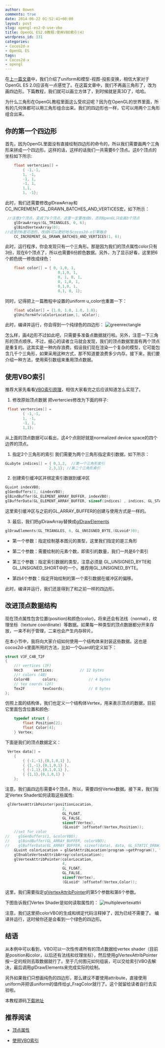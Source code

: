 ```yaml
---
author: 0owen
comments: true
date: 2014-06-22 01:52:41+00:00
layout: post
slug: opengl-es2-0-use-vbo
title: OpenGL ES2.0教程:使用VBO索引(4)
wordpress_id: 331
categories:
- Cocos2d-x
- OpenGL ES
tags:
- Cocos2d-x
- opengl
---
```


 
<!-- toc -->

在[上一篇文章](http://4gamers.cn/blog/2014/06/15/opengl-es2-meet-mvp/)中，我们介绍了uniform和模型-视图-投影变换，相信大家对于OpenGL ES 2.0应该有一点感觉了。在这篇文章中，我们不再画三角形了，改为画四边形。下篇教程，我们就可以画立方体了，到时候就是真3D了，哈哈。

为什么三角形在OpenGL教程里面这么受欢迎呢？因为在OpenGL的世界里面，所有的几何体都可以用三角形组合出来。我们的四边形也一样，它可以用两个三角形组合出来。

<!-- more -->

## 你的第一个四边形

首先，因为OpenGL里面没有直接绘制四边形的命令的，所以我们需要画两个三角形来拼成一个四边形。这样的话，这样的话我们一共需要6个顶点。这6个顶点的坐标如下所示:

```cpp
    float vertercies[] =
        { -1,-1,
        1, -1,
        -1, 1,
        -1, 1,
        1,1,
        1, -1};
```

此时，我们还需要修改glDrawArray和CC_INCREMENT_GL_DRAWN_BATCHES_AND_VERTICES宏，如下所示：

```cpp
 //注意3个顶点，变成了6个顶点，这里一定要改成6，否则OpenGL只会画3个顶点
    glDrawArrays(GL_TRIANGLES, 0, 6); 
    glBindVertexArray(0);
//这里的6是可选的，改成6可以更好地与cocos2d-x引擎融合
    CC_INCREMENT_GL_DRAWN_BATCHES_AND_VERTICES(1, 6);  

```

此时，运行程序，你会发现只有一个三角形。那是因为我们的顶点属性color只有3份，现在6个顶点了，所以也需要6份颜色数据。另外，为了显示好看，这里把6个颜色统一修改成绿色：

```cpp
    float color[] = { 0, 1,0, 1,
                        0,1,0, 1,
                        0, 1, 0, 1,
                        0, 1,0, 1,
                        0,1,0, 1,
                        0,1, 0, 1};
```

同时，记得把上一篇教程中设置的uniform u_color也重置一下：

```cpp
    float uColor[] = {1.0, 1.0, 1.0, 1.0};
    glUniform4fv(uColorLocation,1, uColor);
```

此时，编译并运行，你会得到一个纯绿色的四边形：
![greenrectangle](http://guanghuiqu.qiniudn.com/greenrectangle.png)

怎么样，画4边形不过如此吧，只需要多准备点数据就行啦。另外，注意一下三角形的顶点顺序。不过，细心的读者立马就会发现，我们的顶点数据里面有两个顶点是重复的。这其实是一种内存浪费。假设我们现在渲染一个复杂的模型，它可能包含几千个三角形，如果采用这种方式，那不知道要浪费多少内存。接下来，我们要介绍一种方法，使用索引数组来重用顶点数据。

## 使用VBO索引

推荐大家先看看[VBO索引原理](http://opengl.zilongshanren.com/opengl-tutorial/tut09/zh.html)，相信大家看完之后应该知道怎么实现了。
1. 修改原始顶点数据
把vertercies修改为下面的样子:

```cpp
 float vertercies[] =
        { -1,-1,
        1, -1,
        -1, 1,
        1,1};
```
从上面的顶点数据可以看出，这4个点刚好就是normalized device space的四个边界的顶点。

  1. 指定2个三角形的索引
我们需要为两个三角形指定索引数据，如下所示：

```cpp
GLubyte indices[] = { 0,1,2,  //第一个三角形索引
                    2,3,1}; //第二个三角形索引
```

  2. 创建索引缓冲区并绑定索引数据到缓冲区
  
```cpp
GLuint indexVBO;
glGenBuffers(1, &indexVBO);
glBindBuffer(GL_ELEMENT_ARRAY_BUFFER, indexVBO);
glBufferData(GL_ELEMENT_ARRAY_BUFFER, sizeof(indices) , indices, GL_STATIC_DRAW);
```
这里索引缓冲区与之前的GL_ARRAY_BUFFER的创建与使用方式是一样的。

  3. 最后，我们把glDrawArray替换成[glDrawElements](https://www.khronos.org/opengles/sdk/docs/man/xhtml/glDrawElements.xml)
  
```cpp
glDrawElements(GL_TRIANGLES, 6, GL_UNSIGNED_BYTE,(GLvoid*)0);
```

  * 第一个参数：指定绘制基本图元的类型，这里我们指定的是三角形

  * 第二个参数：需要绘制的元素个数，即索引的数量，我们一共是6个索引

  * 第三个参数：指定索引数据的类型，注意必须是 GL_UNSIGNED_BYTE和GL_UNSIGNED_SHORT中的一个。推荐用GL_UNSIGNED_BYTE。

  * 第四4个参数：指定开始绘制的第一个索引数据在缓冲区的偏移。

此时，编译并运行，我们还是得到了和之前一样的四边形。

## 改进顶点数据结构

现在顶点属性包含位置(position)和颜色(color)，将来还会有法线（normal），纹理坐标（texture coordinate）等数据。如果每一种类型的顶点数据都分开来存放，一来不利于管理，二来也会产生内存碎片。

在本小节中，我将向大家介绍如何使用一个结构体来封装这些数据。这也是cocos2d-x里面所用的方法，比如一个Quard的定义如下：

```cpp
struct V3F_C4B_T2F
{
    //! vertices (3F)
    Vec3     vertices;            // 12 bytes
    //! colors (4B)
    Color4B      colors;              // 4 bytes
    // tex coords (2F)
    Tex2F        texCoords;           // 8 bytes
};
```

仿照上面的结构体，我们也定义一个结构体Vertex，用来表示顶点的数据，目前它里面包含位置和颜色:

```cpp
    typedef struct {
        float Position[2];
        float Color[4];
    } Vertex;
```

下面是我们的顶点数据定义：

```cpp
 Vertex data[] =
    {
        { {-1,-1},{0,1,0,1} },
        { {1,-1},{0,1,0,1} },
        { {-1,1},{0,1,0,1} },
        { {1,1},{0,1,0,1} }
    };
```

注意，我们画四边形需要4个顶点，所以，需要四份Vertex数据。接下来，我们指定Vertex Shader如何读取这些属性:

```cpp
 glVertexAttribPointer(positionLocation,
                          2,
                          GL_FLOAT,
                          GL_FALSE,
                          sizeof(Vertex),
                          (GLvoid* )offsetof(Vertex,Position));
    //set for color
//    glGenBuffers(1, &colorVBO);
//    glBindBuffer(GL_ARRAY_BUFFER, colorVBO);
//    glBufferData(GL_ARRAY_BUFFER, sizeof(data), data, GL_STATIC_DRAW);
    GLuint colorLocation = glGetAttribLocation(program->getProgram(), "a_color");
    glEnableVertexAttribArray(colorLocation);
    glVertexAttribPointer(colorLocation,
                          4,
                          GL_FLOAT,
                          GL_FALSE,
                          sizeof(Vertex),
                          (GLvoid* )offsetof(Vertex,Color));
```

这里，我们需要指定[glVertexAttribPointer](https://www.khronos.org/opengles/sdk/docs/man/xhtml/glVertexAttribPointer.xml)的第5个参数和第6个参数。

下图告诉我们Vertex Shader是如何读取属性的：
![multiplevertexattri](http://guanghuiqu.qiniudn.com/multiplevertexattribute.png)

注意，我们这里把colorVBO的生成和绑定代码注释掉了，因为已经不需要了。
编译并运行，这时候你还是会看到一个绿色的四边形。

## 结语

从本例中可以看到，VBO可以一次性传递所有的顶点数据给vertex shader（目前是position和color，以后还有法线和纹理坐标），然后使用glVertexAttribPointer按一定的规则去取数据就行了。至于几何图元如何组装，可以交给索引VBO去解决，最后调用glDrawElements来完成实际的绘制。

另外如果我们只想画纯色的四边形，那么建议不要使用attribute，直接使用uniform并把该uniform的值传给gl_FragColor就行了。这个就留给读者自行去实验啦。

本教程源码[下载地址](http://git.oschina.net/zilongshanren/Cocos2D-X-OpenGL-ES-2.0/tree/lesson4)

## 推荐阅读

  * [顶点属性](http://www.arcsynthesis.org/gltut/Basics/Tut02%20Vertex%20Attributes.html)

  * [使用VBO索引](http://www.opengl-tutorial.org/intermediate-tutorials/tutorial-9-vbo-indexing/)

